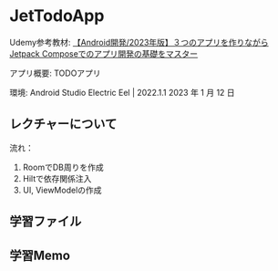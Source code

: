 # JetTodoApp

Udemy参考教材: [【Android開発/2023年版】３つのアプリを作りながらJetpack Composeでのアプリ開発の基礎をマスター](https://www.udemy.com/course/android_jetpack_compose_beginner/)

アプリ概要: TODOアプリ

環境: Android Studio Electric Eel | 2022.1.1 2023 年 1 月 12 日

## レクチャーについて

流れ：

1. RoomでDB周りを作成
2. Hiltで依存関係注入 
3. UI, ViewModelの作成


## 学習ファイル


## 学習Memo

